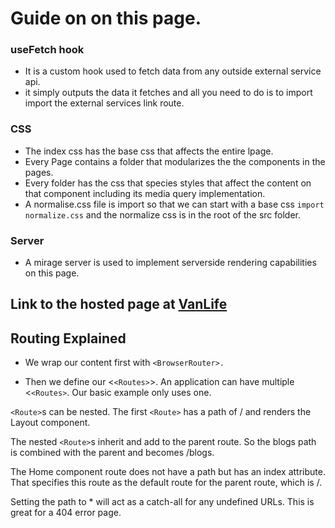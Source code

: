 # Guide on on this page.

### useFetch hook

- It is a custom hook used to fetch data from any outside external service api.
- it simply outputs the data it fetches and all you need to do is to import import the external services link route.

### CSS

- The index css has the base css that affects the entire lpage.
- Every Page contains a folder that modularizes the the components in the pages.
- Every folder has the css that species styles that affect the content on that component including its media query implementation.
- A normalise.css file is import so that we can start with a base css `import normalize.css` and the normalize css is in the root of the src folder.

### Server

- A mirage server is used to implement serverside rendering capabilities on this page.

## Link to the hosted page at [VanLife](https://splendorous-stardust-a3550d.netlify.app/)

## Routing Explained

- We wrap our content first with `<BrowserRouter>.`

- Then we define our <`<Routes>`>. An application can have multiple <`<Routes>`. Our basic example only uses one.

`<Route>`s can be nested. The first `<Route>` has a path of / and renders the Layout component.

The nested `<Route>`s inherit and add to the parent route. So the blogs path is combined with the parent and becomes /blogs.

The Home component route does not have a path but has an index attribute. That specifies this route as the default route for the parent route, which is /.

Setting the path to \* will act as a catch-all for any undefined URLs. This is great for a 404 error page.
